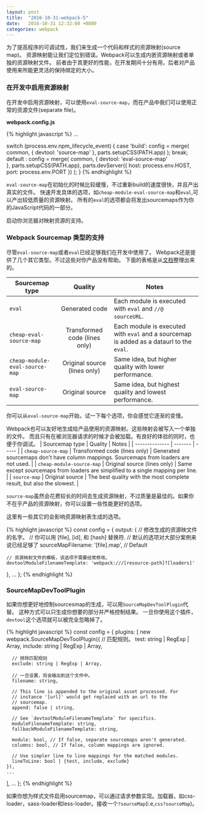 ```yaml
---
layout: post
title:  "2016-10-31-webpack-5"
date:   2016-10-31 12:32:00 +0800
categories: webpack
---
```


为了提高程序的可调试性，我们来生成一个代码和样式的资源映射(source map)。
资源映射能让我们定位到错误。Webpack可以生成内嵌资源映射或者单独的资源映射文件。
前者由于其更好的性能，在开发期间十分有用，后者对产品使用来所能更灵活的保持绑定的大小。

### 在开发中启用资源映射
在开发中启用资源映射，可以使用`eval-source-map`，而在产品中我们可以使用正常的资源文件(separate file)。

**webpack.config.js**

{% highlight javascript %}
...

switch (process.env.npm_lifecycle_event) {
    case 'build':
        config = merge(
            common,
            {
                devtool: 'source-map'
            },
            parts.setupCSS(PATH.app)
        );
        break;
    default :
        config = merge(
            common,
            {
              devtool: 'eval-source-map'  
            },
            parts.setupCSS(PATH.app),
            parts.devServer({
                host: process.env.HOST,
                port: process.env.PORT
            })
        );
}
{% endhighlight %}

`eval-source-map`在初始化的时候比较缓慢，不过重新build的速度很快，并且产出真实的文件。
快速开发具体的选项，如`cheap-module-eval-source-map`和`eval`,可以产出较低质量的资源映射。
所有的`eval`的选项都会将发出sourcemaps作为你的JavaScript代码的一部分。

启动你浏览器对映射资源的支持。

### Webpack Sourcemap 类型的支持
尽管`eval-source-map`或者`eval`已经足够我们在开发中使用了。
Webpack还是提供了几个其它类型。不过这些对你产品没有帮助。
下面的表格是从[文档](https://webpack.github.io/docs/configuration.html#devtool)整理出来的。

| Sourcemap type | Quality       | Notes |
| -------------- |:-------------:|-------|
| `eval`         |Generated code | Each module is executed with `eval` and `//@ sourceURL`.|
| `cheap-eval-source-map` | Transformed code (lines only) | Each module is executed with `eval` and a sourcemap is added as a dataurl to the `eval`. |
| `cheap-module-eval-source-map` | Original source (lines only)	| Same idea, but higher quality with lower performance. |
| `eval-source-map` | Original source | Same idea, but highest quality and lowest performance. |

你可以从`eval-source-map`开始，试一下每个选项，你会感觉它逐渐的变慢。

Webpack也可以友好地生成给产品使用的资源映射。这些映射会被写入一个单独的文件。
而且只有在被浏览器请求的时候才会被加载。有良好的体验的同时，也便于你调试。
| Sourcemap type | Quality | Notes |
| -------------- | ------- | ----- |
| `cheap-source-map` | Transformed code (lines only) | Generated sourcemaps don't have column mappings. Sourcemaps from loaders are not used. |
| `cheap-module-source-map` | Original source (lines only) | Same except sourcemaps from loaders are simplified to a single mapping per line. |
| `source-map` | Original source | The best quality with the most complete result, but also the slowest. |

`source-map`虽然会花费较长的时间去生成资源映射，不过质量是最佳的。如果你不在乎产品的资源映射，你可以设置一些性能更好的选项。

这里有一些其它的会影响资源映射表生成的选项。

{% highlight javascript %}
const config = {
  output: {
    // 修改生成的资源映文件的名字。
    // 你可以用 [file], [id], 和 [hash] 替换符.
    // 默认的选项对大部分案例来说已经足够了
    sourceMapFilename: '[file].map', // Default

    // 资源映射文件的模板，该选项不需要经常修改。
    devtoolModuleFilenameTemplate: 'webpack:///[resource-path]?[loaders]'
  },
  ...
};
{% endhighlight %}

### SourceMapDevToolPlugin
如果你想更好地控制sourcesmap的生成，可以用`SourceMapDevToolPlugin`代替。
这种方式可以只生成你想要的部分并严格控制结果。
一旦你使用这个插件，`devtool`这个选项就可以被完全忽略掉了。

{% highlight javascript %}
const config = {
  plugins: [
    new webpack.SourceMapDevToolPlugin({
      // 匹配规则。
      test: string | RegExp | Array,
      include: string | RegExp | Array,

      // 排除匹配规则
      exclude: string | RegExp | Array,

      // 一旦设置，将会输出到这个文件中。
      filename: string,

      // This line is appended to the original asset processed. For
      // instance '[url]' would get replaced with an url to the
      // sourcemap.
      append: false | string,

      // See `devtoolModuleFilenameTemplate` for specifics.
      moduleFilenameTemplate: string,
      fallbackModuleFilenameTemplate: string,

      module: bool, // If false, separate sourcemaps aren't generated.
      columns: bool, // If false, column mappings are ignored.

      // Use simpler line to line mappings for the matched modules.
      lineToLine: bool | {test, include, exclude}
    }),
    ...
  ],
  ...
};
{% endhighlight %}

如果你想为样式文件启用sourcemap，可以通过请求参数实现。加载器，如css-loader，sass-loader和less-loader。接收一个`?sourceMap`(i.e,`css?sourceMap`)。

